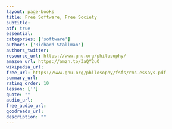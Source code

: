 ```yaml
---
layout: page-books
title: Free Software, Free Society
subtitle: 
atf: true
essential: 
categories: ['software']
authors: ['Richard Stallman']
authors_twitter: 
resource_url: https://www.gnu.org/philosophy/
amazon_url: https://amzn.to/3aQY2uO
wikipedia_url: 
free_url: https://www.gnu.org/philosophy/fsfs/rms-essays.pdf
summary_url: 
rating_order: 10
lesson: ['']
quote: ""
audio_url: 
free_audio_url: 
goodreads_url: 
description: ""
---
```

